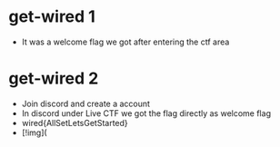 # get-wired 1

- It was a welcome flag we got after entering the ctf area

# get-wired 2

- Join discord and create a account
- In discord under Live CTF we got the flag directly as welcome flag
- wired{AllSetLetsGetStarted}
- [!img](
